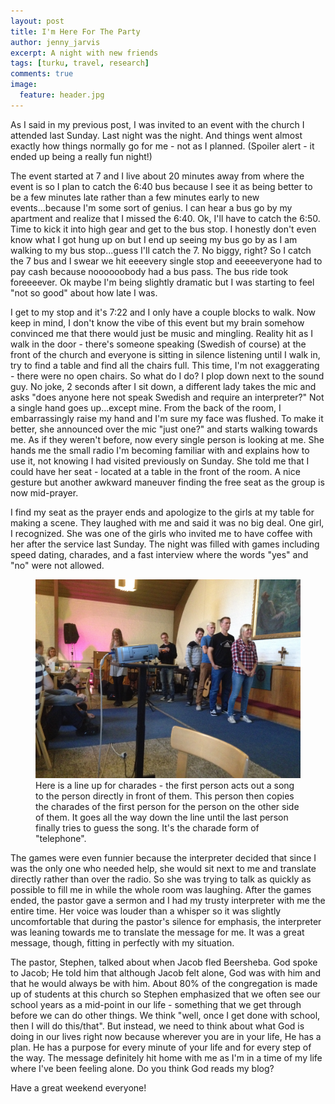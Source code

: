 ```yaml
---
layout: post
title: I'm Here For The Party
author: jenny_jarvis
excerpt: A night with new friends
tags: [turku, travel, research]
comments: true
image:
  feature: header.jpg
---
```


As I said in my previous post, I was invited to an event with the church I attended last Sunday. Last night was the night. And things went almost exactly how things normally go for me - not as I planned. (Spoiler alert - it ended up being a really fun night!)

The event started at 7 and I live about 20 minutes away from where the event is so I plan to catch the 6:40 bus because I see it as being better to be a few minutes late rather than a few minutes early to new events...because I'm some sort of genius. I can hear a bus go by my apartment and realize that I missed the 6:40. Ok, I'll have to catch the 6:50. Time to kick it into high gear and get to the bus stop. I honestly don't even know what I got hung up on but I end up seeing my bus go by as I am walking to my bus stop...guess I'll catch the 7. No biggy, right? So I catch the 7 bus and I swear we hit eeeevery single stop and eeeeeveryone had to pay cash because noooooobody had a bus pass. The bus ride took foreeeever. Ok maybe I'm being slightly dramatic but I was starting to feel "not so good" about how late I was.

I get to my stop and it's 7:22 and I only have a couple blocks to walk. Now keep in mind, I don't know the vibe of this event but my brain somehow convinced me that there would just be music and mingling. Reality hit as I walk in the door - there's someone speaking (Swedish of course) at the front of the church and everyone is sitting in silence listening until I walk in, try to find a table and find all the chairs full. This time, I'm not exaggerating - there were no open chairs. So what do I do? I plop down next to the sound guy. No joke, 2 seconds after I sit down, a different lady takes the mic and asks "does anyone here not speak Swedish and require an interpreter?" Not a single hand goes up...except mine. From the back of the room, I embarrassingly raise my hand and I'm sure my face was flushed. To make it better, she announced over the mic "just one?" and starts walking towards me. As if they weren't before, now every single person is looking at me. She hands me the small radio I'm becoming familiar with and explains how to use it, not knowing I had visited previously on Sunday. She told me that I could have her seat - located at a table in the front of the room. A nice gesture but another awkward maneuver finding the free seat as the group is now mid-prayer.

I find my seat as the prayer ends and apologize to the girls at my table for making a scene. They laughed with me and said it was no big deal. One girl, I recognized. She was one of the girls who invited me to have coffee with her after the service last Sunday. The night was filled with games including speed dating, charades, and a fast interview where the words "yes" and "no" were not allowed.

<figure>
    <a href="../images/games.jpg"><img src="../images/games.jpg"></a>
    <figcaption> Here is a line up for charades - the first person acts out a song to the person directly in front of them. This person then copies the charades of the first person for the person on the other side of them. It goes all the way down the line until the last person finally tries to guess the song. It's the charade form of "telephone". </figcaption>
</figure>

The games were even funnier because the interpreter decided that since I was the only one who needed help, she would sit next to me and translate directly rather than over the radio. So she was trying to talk as quickly as possible to fill me in while the whole room was laughing. After the games ended, the pastor gave a sermon and I had my trusty interpreter with me the entire time. Her voice was louder than a whisper so it was slightly uncomfortable that during the pastor's silence for emphasis, the interpreter was leaning towards me to translate the message for me. It was a great message, though, fitting in perfectly with my situation.

The pastor, Stephen, talked about when Jacob fled Beersheba. God spoke to Jacob; He told him that although Jacob felt alone, God was with him and that he would always be with him. About 80% of the congregation is made up of students at this church so Stephen emphasized that we often see our school years as a mid-point in our life - something that we get through before we can do other things. We think "well, once I get done with school, then I will do this/that". But instead, we need to think about what God is doing in our lives right now because wherever you are in your life, He has a plan. He has a purpose for every minute of your life and for every step of the way. The message definitely hit home with me as I'm in a time of my life where I've been feeling alone. Do you think God reads my blog?

Have a great weekend everyone!
